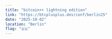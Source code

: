 ```yaml
---
title: "bitcoin++ lightning edition"
link: "https://btcplusplus.dev/conf/berlin25"
date: "2025-10-02"
location: "Berlin"
flag: "🇩🇪"
---
```


